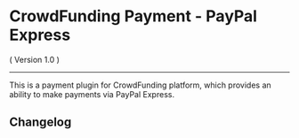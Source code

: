 CrowdFunding Payment - PayPal Express
==========================
( Version 1.0 )
- - -

This is a payment plugin for CrowdFunding platform, which provides an ability to make payments via PayPal Express.

Changelog
---------
